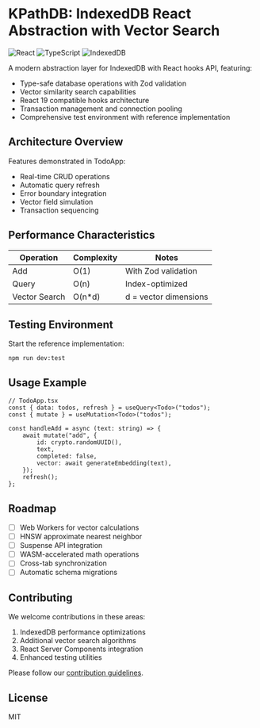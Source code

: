 # KPathDB: IndexedDB React Abstraction with Vector Search

![React](https://img.shields.io/badge/React-19-61DAFB?logo=react)
![TypeScript](https://img.shields.io/badge/TypeScript-5.0+-3178C6?logo=typescript)
![IndexedDB](https://img.shields.io/badge/IndexedDB-3.0-33475B)

A modern abstraction layer for IndexedDB with React hooks API, featuring:

-   Type-safe database operations with Zod validation
-   Vector similarity search capabilities
-   React 19 compatible hooks architecture
-   Transaction management and connection pooling
-   Comprehensive test environment with reference implementation

## Architecture Overview

Features demonstrated in TodoApp:

-   Real-time CRUD operations
-   Automatic query refresh
-   Error boundary integration
-   Vector field simulation
-   Transaction sequencing

## Performance Characteristics

| Operation     | Complexity | Notes                 |
| ------------- | ---------- | --------------------- |
| Add           | O(1)       | With Zod validation   |
| Query         | O(n)       | Index-optimized       |
| Vector Search | O(n\*d)    | d = vector dimensions |

## Testing Environment

Start the reference implementation:

```
npm run dev:test
```

## Usage Example

```tsx
// TodoApp.tsx
const { data: todos, refresh } = useQuery<Todo>("todos");
const { mutate } = useMutation<Todo>("todos");

const handleAdd = async (text: string) => {
    await mutate("add", {
        id: crypto.randomUUID(),
        text,
        completed: false,
        vector: await generateEmbedding(text),
    });
    refresh();
};
```

## Roadmap

-   [ ] Web Workers for vector calculations
-   [ ] HNSW approximate nearest neighbor
-   [ ] Suspense API integration
-   [ ] WASM-accelerated math operations
-   [ ] Cross-tab synchronization
-   [ ] Automatic schema migrations

## Contributing

We welcome contributions in these areas:

1. IndexedDB performance optimizations
2. Additional vector search algorithms
3. React Server Components integration
4. Enhanced testing utilities

Please follow our [contribution guidelines](CONTRIBUTING.md).

## License

MIT
